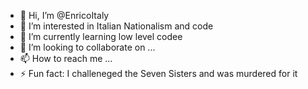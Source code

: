 - 👋 Hi, I’m @EnricoItaly
- 👀 I’m interested in Italian Nationalism and code
- 🌱 I’m currently learning low level codee
- 💞️ I’m looking to collaborate on ...
- 📫 How to reach me ...
- ⚡ Fun fact: I challeneged the Seven Sisters and was murdered for it

<!---
EnricoItaly/EnricoItaly is a ✨ special ✨ repository because its `README.md` (this file) appears on your GitHub profile.
You can click the Preview link to take a look at your changes.
--->
